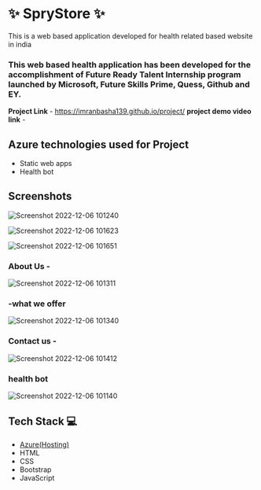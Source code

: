 
# ✨  SpryStore  ✨

This is a web based application developed for health related based website in india

### This web based health application has been developed for the accomplishment of Future Ready Talent Internship program launched by Microsoft, Future Skills Prime, Quess, Github and EY.


**Project Link** - https://imranbasha139.github.io/project/
**project demo video link** - 

## Azure technologies used for Project

- Static web apps
- Health bot


## Screenshots
  
![Screenshot 2022-12-06 101240](https://user-images.githubusercontent.com/115220680/205989701-22fd7036-2283-4d7a-aa74-888958a16f5d.png)


![Screenshot 2022-12-06 101623](https://user-images.githubusercontent.com/115220680/205990238-36f38978-945d-4397-946f-9c4f76991e25.png)




![Screenshot 2022-12-06 101651](https://user-images.githubusercontent.com/115220680/205990254-8232f965-461e-42ad-ae16-d49fd9a0c1a9.png)



### About Us -

![Screenshot 2022-12-06 101311](https://user-images.githubusercontent.com/115220680/205989737-3948ffb1-56a8-41e1-b193-4cce040ab3ab.png)


###  -what we offer

![Screenshot 2022-12-06 101340](https://user-images.githubusercontent.com/115220680/205989772-8fa5e1cd-246e-4928-9586-8d5f75bc37ad.png)


### Contact us -

![Screenshot 2022-12-06 101412](https://user-images.githubusercontent.com/115220680/205989799-3e9cedba-c94b-4cab-93f4-0be4687472bd.png)


### health bot


![Screenshot 2022-12-06 101140](https://user-images.githubusercontent.com/115220680/205989848-4a2e689c-85c3-4ac8-a5fa-471829e10b08.png)


## Tech Stack 💻

- [Azure(Hosting)](https://azure.microsoft.com/en-in/features/azure-portal/)
- HTML
- CSS
- Bootstrap
- JavaScript
